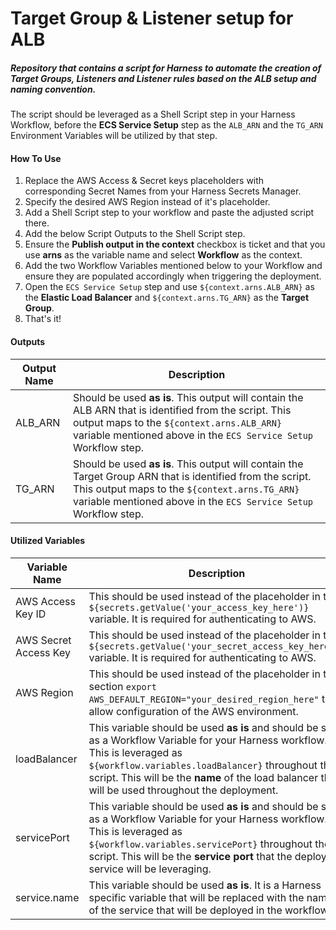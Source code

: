 # Target Group & Listener setup for ALB

##### Repository that contains a script for Harness to automate the creation of Target Groups, Listeners and Listener rules based on the ALB setup and naming convention.

The script should be leveraged as a Shell Script step in your Harness Workflow, before the **ECS Service Setup** step as the `ALB_ARN` and the `TG_ARN` Environment Variables will be utilized by that step.

#### How To Use

1. Replace the AWS Access & Secret keys placeholders with corresponding Secret Names from your Harness Secrets Manager. 
1. Specify the desired AWS Region instead of it's placeholder.
1. Add a Shell Script step to your workflow and paste the adjusted script there.
1. Add the below Script Outputs to the Shell Script step.
1. Ensure the **Publish output in the context** checkbox is ticket and that you use **arns** as the variable name and select **Workflow** as the context.
1. Add the two Workflow Variables mentioned below to your Workflow and ensure they are populated accordingly when triggering the deployment.
1. Open the `ECS Service Setup` step and use `${context.arns.ALB_ARN}` as the **Elastic Load Balancer** and `${context.arns.TG_ARN}` as the **Target Group**.
1. That's it!

#### Outputs 

Output Name | Description
------------ | -------------
ALB_ARN | Should be used **as is**. This output will contain the ALB ARN that is identified from the script. This output maps to the `${context.arns.ALB_ARN}` variable mentioned above in the `ECS Service Setup` Workflow step.
TG_ARN| Should be used **as is**. This output will contain the Target Group ARN that is identified from the script. This output maps to the `${context.arns.TG_ARN}` variable mentioned above in the `ECS Service Setup` Workflow step.

#### Utilized Variables

Variable Name | Description
------------ | -------------
AWS Access Key ID | This should be used instead of the placeholder in the `${secrets.getValue('your_access_key_here')}` variable. It is required for authenticating to AWS.
AWS Secret Access Key | This should be used instead of the placeholder in the `${secrets.getValue('your_secret_access_key_here')}` variable. It is required for authenticating to AWS.
AWS Region | This should be used instead of the placeholder in this section `export AWS_DEFAULT_REGION="your_desired_region_here"` to allow configuration of the AWS environment.
loadBalancer | This variable should be used **as is** and should be set as a Workflow Variable for your Harness workflow. This is leveraged as `${workflow.variables.loadBalancer}` throughout the script. This will be the **name** of the load balancer that will be used throughout the deployment.
servicePort | This variable should be used **as is** and should be set as a Workflow Variable for your Harness workflow. This is leveraged as `${workflow.variables.servicePort}` throughout the script. This will be the **service port** that the deployed service will be leveraging.
service.name | This variable should be used **as is**. It is a Harness specific variable that will be replaced with the name of the service that will be deployed in the workflow.
